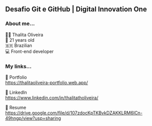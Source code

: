 ## Desafio Git e GitHub | Digital Innovation One

### About me...
👩‍💻 Thalita Oliveira  
:woman: 21 years old  
:brazil: Brazilian  
:computer: Front-end developer

### My links...
:purple_heart: Portfolio  
https://thalitaoliveira-portfolio.web.app/

:blue_heart: LinkedIn  
https://www.linkedin.com/in/thalitatholiveira/

:white_heart: Resume  
https://drive.google.com/file/d/107zdocKpTKBvkDZAKKLRM6ICn-49hngp/view?usp=sharing
